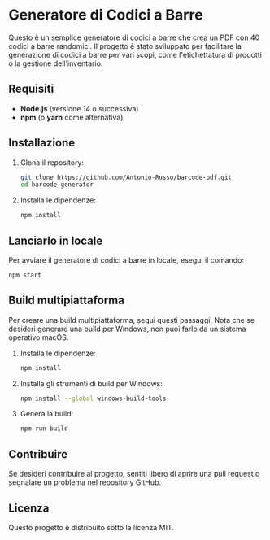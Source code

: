# Generatore di Codici a Barre

Questo è un semplice generatore di codici a barre che crea un PDF con 40 codici a barre randomici. Il progetto è stato sviluppato per facilitare la generazione di codici a barre per vari scopi, come l'etichettatura di prodotti o la gestione dell'inventario.

## Requisiti

- **Node.js** (versione 14 o successiva)
- **npm** (o **yarn** come alternativa)

## Installazione

1. Clona il repository:
    ```bash
    git clone https://github.com/Antonio-Russo/barcode-pdf.git
    cd barcode-generator
    ```

2. Installa le dipendenze:
    ```bash
    npm install
    ```

## Lanciarlo in locale

Per avviare il generatore di codici a barre in locale, esegui il comando:
```bash
npm start
```

## Build multipiattaforma

Per creare una build multipiattaforma, segui questi passaggi. Nota che se desideri generare una build per Windows, non puoi farlo da un sistema operativo macOS.

1. Installa le dipendenze:
    ```bash
    npm install
    ```

2. Installa gli strumenti di build per Windows:
    ```bash
    npm install --global windows-build-tools
    ```

3. Genera la build:
    ```bash
    npm run build
    ```

## Contribuire

Se desideri contribuire al progetto, sentiti libero di aprire una pull request o segnalare un problema nel repository GitHub.

## Licenza

Questo progetto è distribuito sotto la licenza MIT. 



